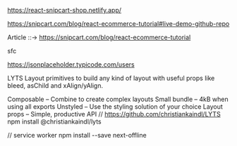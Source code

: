 https://react-snipcart-shop.netlify.app/

https://snipcart.com/blog/react-ecommerce-tutorial#live-demo-github-repo


Article ::->
https://snipcart.com/blog/react-ecommerce-tutorial



sfc


https://jsonplaceholder.typicode.com/users


LYTS
Layout primitives to build any kind of layout with useful props like bleed, asChild and xAlign/yAlign.

Composable – Combine to create complex layouts
Small bundle – 4kB when using all exports
Unstyled – Use the styling solution of your choice
Layout props – Simple, productive API
// https://github.com/christiankaindl/LYTS
npm install @christiankaindl/lyts



// service worker
npm install --save next-offline